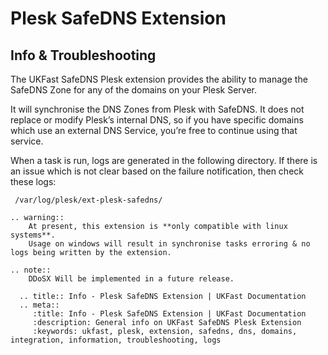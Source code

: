# Plesk SafeDNS Extension

## Info & Troubleshooting

The UKFast SafeDNS Plesk extension provides the ability to manage the SafeDNS Zone for any of the domains on your Plesk Server.

It will synchronise the DNS Zones from Plesk with SafeDNS.
It does not replace or modify Plesk’s internal DNS, so if you have specific domains which use an external DNS Service, you’re free to continue using that service.

When a task is run, logs are generated in the following directory. 
If there is an issue which is not clear based on the failure notification, then check these logs:
```console
 /var/log/plesk/ext-plesk-safedns/
```

```eval_rst
.. warning::
    At present, this extension is **only compatible with linux systems**.
    Usage on windows will result in synchronise tasks erroring & no logs being written by the extension.
```

```eval_rst
.. note::
    DDoSX Will be implemented in a future release.
```

```eval_rst
  .. title:: Info - Plesk SafeDNS Extension | UKFast Documentation
  .. meta::
     :title: Info - Plesk SafeDNS Extension | UKFast Documentation
     :description: General info on UKFast SafeDNS Plesk Extension
     :keywords: ukfast, plesk, extension, safedns, dns, domains, integration, information, troubleshooting, logs
```